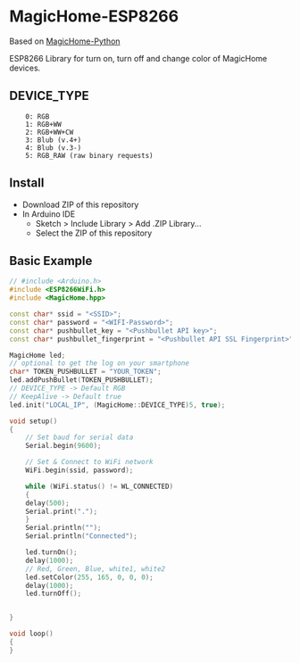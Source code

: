 # MagicHome-ESP8266
Based on [MagicHome-Python](https://github.com/adamkempenich/magichome-python)

ESP8266 Library for turn on, turn off and change color of MagicHome devices.

## DEVICE_TYPE

```
    0: RGB
    1: RGB+WW
    2: RGB+WW+CW
    3: Blub (v.4+)
    4: Blub (v.3-)
    5: RGB_RAW (raw binary requests)
```

## Install
* Download ZIP of this repository
* In Arduino IDE
  * Sketch > Include Library > Add .ZIP Library...
  * Select the ZIP of this repository

## Basic Example
```cpp
// #include <Arduino.h>
#include <ESP8266WiFi.h>
#include <MagicHome.hpp>

const char* ssid = "<SSID>";
const char* password = "<WIFI-Password>";
const char* pushbullet_key = "<Pushbullet API key>";
const char* pushbullet_fingerprint = "<Pushbullet API SSL Fingerprint>";

MagicHome led;
// optional to get the log on your smartphone
char* TOKEN_PUSHBULLET = "YOUR_TOKEN";
led.addPushBullet(TOKEN_PUSHBULLET);
// DEVICE_TYPE -> Default RGB
// KeepAlive -> Default true
led.init("LOCAL_IP", (MagicHome::DEVICE_TYPE)5, true);

void setup()
{
    // Set baud for serial data
    Serial.begin(9600);

    // Set & Connect to WiFi network
    WiFi.begin(ssid, password);

    while (WiFi.status() != WL_CONNECTED)
    {
    delay(500);
    Serial.print(".");
    }
    Serial.println("");
    Serial.println("Connected");

    led.turnOn();
    delay(1000);
    // Red, Green, Blue, white1, white2
    led.setColor(255, 165, 0, 0, 0);
    delay(1000);
    led.turnOff();


}

void loop()
{
}
```
